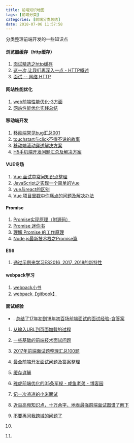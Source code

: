 ```yaml
---
title: 前端知识地图
tags: [前端分类]
categories: [前端分类总结]
date: 2018-07-06 11:57:58
---
```

分类整理前端开发的一些知识点

<!-- more -->
#### 浏览器缓存（http缓存）

1. [面试精选之http缓存](https://juejin.im/post/5b3c87386fb9a04f9a5cb037)
2. [这一次,让我们再深入一点 - HTTP概述](https://juejin.im/post/5a4c3dec51882512b7300b69)
3. [面试 -- 网络 HTTP](https://juejin.im/post/5872309261ff4b005c4580d4)

#### 网站性能优化
1. [web前端性能优化-3方面](https://juejin.im/post/5a6941e1f265da3e33048429)
2. [网站性能优化实践总结](https://www.jianshu.com/p/5e837e646c2f)

#### 移动端开发

1. [移动端常见bug汇总001](https://juejin.im/post/5af918636fb9a07ac5603ecb)
2. [touchstart与click不得不说的故事](https://juejin.im/post/5aca0c1b6fb9a028d208377e)
3. [移动端滚动穿透解决方案](https://juejin.im/post/5abf1c69f265da239706fcb8)
4. [H5手机端开发问题汇总及解决方案](https://yezihaohao.github.io/2018/03/30/H5%E6%89%8B%E6%9C%BA%E7%AB%AF%E5%BC%80%E5%8F%91%E9%97%AE%E9%A2%98%E6%B1%87%E6%80%BB%E5%8F%8A%E8%A7%A3%E5%86%B3%E6%96%B9%E6%A1%88/)



#### VUE专场

1. [Vue 面试中常问知识点整理](http://web.jobbole.com/95195/)
2. [JavaScript之实现一个简单的Vue](http://web.jobbole.com/95197/)
3. [vue与react的区别](https://juejin.im/post/5b8b56e3f265da434c1f5f76)
4. [Vue 项目里戳中你痛点的问题及解决办法](https://juejin.im/post/5b174de8f265da6e410e0b4e)
#### Promise

1. [Promise实现原理（附源码）](http://web.jobbole.com/95198/)
2. [Promise 迷你书](http://liubin.org/promises-book/#ch2-promise-resolve)
3. [理解 Promise 的工作原理](https://cnodejs.org/topic/569c8226adf526da2aeb23fd)
4. [Node.js最新技术栈之Promise篇](https://cnodejs.org/topic/560dbc826a1ed28204a1e7de)

#### ES6
1. [通过示例来学习ES2016, 2017, 2018的新特性](https://blog.fundebug.com/2018/07/17/new_in_es16_17_18/)

#### webpack学习
1. [webpack小书](http://webpack.wuhaolin.cn/)
2. [webpack【gitbook】](https://fakefish.github.io/react-webpack-cookbook/index.html)

#### 面试经验

- . [总结了17年初到18年初百场前端面试的面试经验-含答案](https://juejin.im/post/5b44a485e51d4519945fb6b7)
1. [从输入URL到页面加载的过程](https://juejin.im/post/5aa5cb846fb9a028e25d2fb1)
2. [一些基础的前端技术面试问题](https://juejin.im/entry/57b68b8b0a2b58005c8270eb)
3. [2017年前端面试题整理汇总100题](https://juejin.im/post/5b1666fde51d4506bb3a6513)
4. [最全前端开发面试问题及答案整理](https://juejin.im/entry/56f06612731956005d3b6795)
5. [缓存详解](https://juejin.im/entry/5b121499f265da6e225cdded)
6. [雅虎前端优化的35条军规 - 咸鱼老弟 - 博客园](https://juejin.im/entry/5b02336a51882542682e80c0)
7. [记一次凉凉的小米面试](https://juejin.im/post/5b4d543ce51d4519610dea67)

8. [近百高频知识点，十万余字，地表最强前端面试图谱了解下](https://juejin.im/post/5b4a9136f265da0f990d49cb)
9. [不要再问我跨域的问题了](http://web.jobbole.com/94928/)
10. []()
11. []()